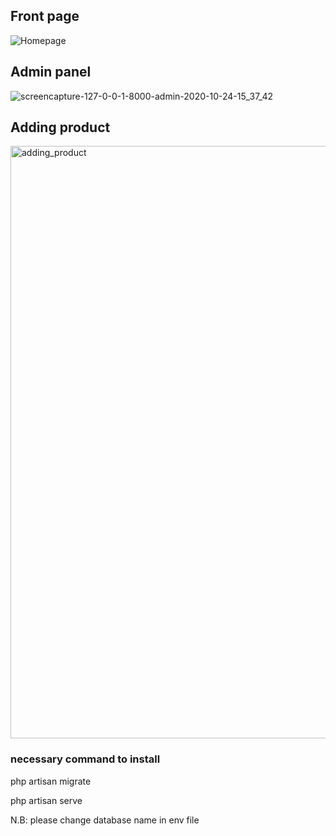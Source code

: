 <h2> Front page </h2>

![Homepage ](https://user-images.githubusercontent.com/73092728/97077658-4a2d5880-1607-11eb-8db8-40fba263dd85.png)

<h2> Admin panel </h2>

![screencapture-127-0-0-1-8000-admin-2020-10-24-15_37_42](https://user-images.githubusercontent.com/73092728/97078597-02aaca80-160f-11eb-9b53-0ff189391907.png)

<h2> Adding product </h2>

<img width="948" alt="adding_product" src="https://user-images.githubusercontent.com/73092728/97078750-0e4ac100-1610-11eb-9c07-90f47a4b2a85.PNG">


<h3>necessary command to install  </h3>

<p>php artisan migrate </p>
<p> php artisan serve </p>
<p>N.B: please change database name in env file</p>







